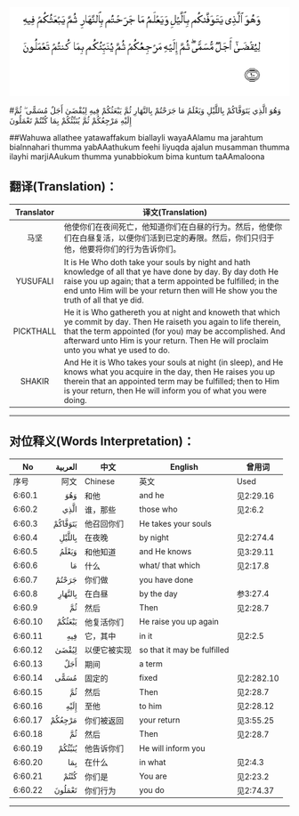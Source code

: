 ![006:060](images/006_060.gif)

#وَهُوَ الَّذِي يَتَوَفَّاكُمْ بِاللَّيْلِ وَيَعْلَمُ مَا جَرَحْتُمْ بِالنَّهَارِ ثُمَّ يَبْعَثُكُمْ فِيهِ لِيُقْضَىٰ أَجَلٌ مُسَمًّى ۖ ثُمَّ إِلَيْهِ مَرْجِعُكُمْ ثُمَّ يُنَبِّئُكُمْ بِمَا كُنْتُمْ تَعْمَلُونَ 

##Wahuwa allathee yatawaffakum biallayli wayaAAlamu ma jarahtum bialnnahari thumma yabAAathukum feehi liyuqda ajalun musamman thumma ilayhi marjiAAukum thumma yunabbiokum bima kuntum taAAmaloona 

## 翻译(Translation)：

| Translator | 译文(Translation)                                            |
| :--------: | ------------------------------------------------------------ |
|    马坚    | 他使你们在夜间死亡，他知道你们在白昼的行为。然后，他使你们在白昼复活，以便你们活到已定的寿限。然后，你们只归于他，他要将你们的行为告诉你们。 |
|  YUSUFALI  | It is He Who doth take your souls by night and hath knowledge of all that ye have done by day. By day doth He raise you up again; that a term appointed be fulfilled; in the end unto Him will be your return then will He show you the truth of all that ye did. |
| PICKTHALL  | He it is Who gathereth you at night and knoweth that which ye commit by day. Then He raiseth you again to life therein, that the term appointed (for you) may be accomplished. And afterward unto Him is your return. Then He will proclaim unto you what ye used to do. |
|   SHAKIR   | And He it is Who takes your souls at night (in sleep), and He knows what you acquire in the day, then He raises you up therein that an appointed term may be fulfilled; then to Him is your return, then He will inform you of what you were doing. |

---

## 对位释义(Words Interpretation)：

| No   | العربية | 中文    | English | 曾用词 |
| ---- | ------: | ------- | ------- | ------ |
| 序号 |    阿文 | Chinese | 英文    | Used   |
| 6:60.1  | وَهُوَ     | 和他         | and he                      | 见2:29.16  |
| 6:60.2  | الَّذِي    | 谁，那些     | those who                   | 见2:6.2    |
| 6:60.3  | يَتَوَفَّاكُمْ | 他召回你们   | He takes your souls         |            |
| 6:60.4  | بِاللَّيْلِ  | 在夜晚       | by night                    | 见2:274.4  |
| 6:60.5  | وَيَعْلَمُ   | 和他知道     | and He knows                | 见3:29.11  |
| 6:60.6  | مَا      | 什么         | what/ that which            | 见2:17.8   |
| 6:60.7  | جَرَحْتُمْ   | 你们做       | you have done               |            |
| 6:60.8  | بِالنَّهَارِ | 在白昼       | by the day                  | 参3:27.4   |
| 6:60.9  | ثُمَّ      | 然后         | Then                        | 见2:28.7   |
| 6:60.10 | يَبْعَثُكُمْ  | 他复活你们   | He raise you up again       |            |
| 6:60.11 | فِيهِ     | 它，其中     | in it                       | 见2:2.5    |
| 6:60.12 | لِيُقْضَىٰ   | 以便它被实现 | so that it may be fulfilled |            |
| 6:60.13 | أَجَلٌ     | 期间         | a term                      |            |
| 6:60.14 | مُسَمًّى    | 固定的       | fixed                       | 见2:282.10 |
| 6:60.15 | ثُمَّ      | 然后         | Then                        | 见2:28.7   |
| 6:60.16 | إِلَيْهِ    | 至他         | to him                      | 见2:28.12  |
| 6:60.17 | مَرْجِعُكُمْ  | 你们被返回   | your return                 | 见3:55.25  |
| 6:60.18 | ثُمَّ      | 然后         | Then                        | 见2:28.7   |
| 6:60.19 | يُنَبِّئُكُمْ  | 他告诉你们   | He will inform you          |            |
| 6:60.20 | بِمَا     | 在什么       | in what                     | 见2:4.3    |
| 6:60.21 | كُنْتُمْ    | 你们是       | You are                     | 见2:23.2   |
| 6:60.22 | تَعْمَلُونَ  | 你们行为     | you do                      | 见2:74.37  |

---
